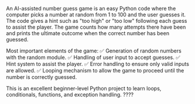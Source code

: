 An AI-assisted number guess game is an easy Python code where the computer picks a number at random from 1 to 100 and the user guesses it. The code gives a hint such as "too high" or "too low" following each guess to assist the player. The game counts how many attempts there have been and prints the ultimate outcome when the correct number has been guessed.

Most important elements of the game:
✅ Generation of random numbers with the random module.
✅ Handling of user input to accept guesses.
✅ Hint system to assist the player.
✅ Error handling to ensure only valid inputs are allowed.
✅ Looping mechanism to allow the game to proceed until the number is correctly guessed.

This is an excellent beginner-level Python project to learn loops, conditionals, functions, and exception handling. ????
